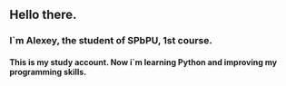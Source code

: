 ## Hello there. 

###  I`m Alexey, the student of SPbPU, 1st course.

#### This is my study account. Now i`m learning Python and improving my programming skills.
